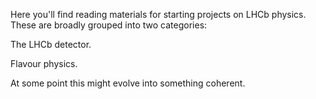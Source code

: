 Here you'll find reading materials for starting projects on LHCb physics. These are broadly grouped into two categories:

The LHCb detector.

Flavour physics.

At some point this might evolve into something coherent. 